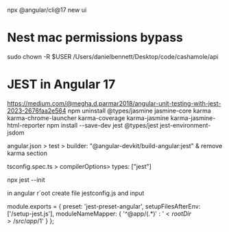 npx @angular/cli@17 new ui

# Nest mac permissions bypass
sudo chown -R $USER /Users/danielbennett/Desktop/code/cashamole/api

# JEST in Angular 17
https://medium.com/@megha.d.parmar2018/angular-unit-testing-with-jest-2023-2676faa2e564
npm uninstall @types/jasmine jasmine-core karma karma-chrome-launcher karma-coverage karma-jasmine karma-jasmine-html-reporter
npm install --save-dev jest @types/jest jest-environment-jsdom

angular.json > test > builder: "@angular-devkit/build-angular:jest"  & remove karma section

tsconfig.spec.ts > compilerOptions> types: ["jest"]

npx jest --init

in angular r`oot create file jestconfig.js and input

module.exports = {
  preset: 'jest-preset-angular',
  setupFilesAfterEnv: ['<rootDir>/setup-jest.js'],
  moduleNameMapper: {
    '^@app/(.*)$': '<rootDir>/src/app/$1'
  }
};